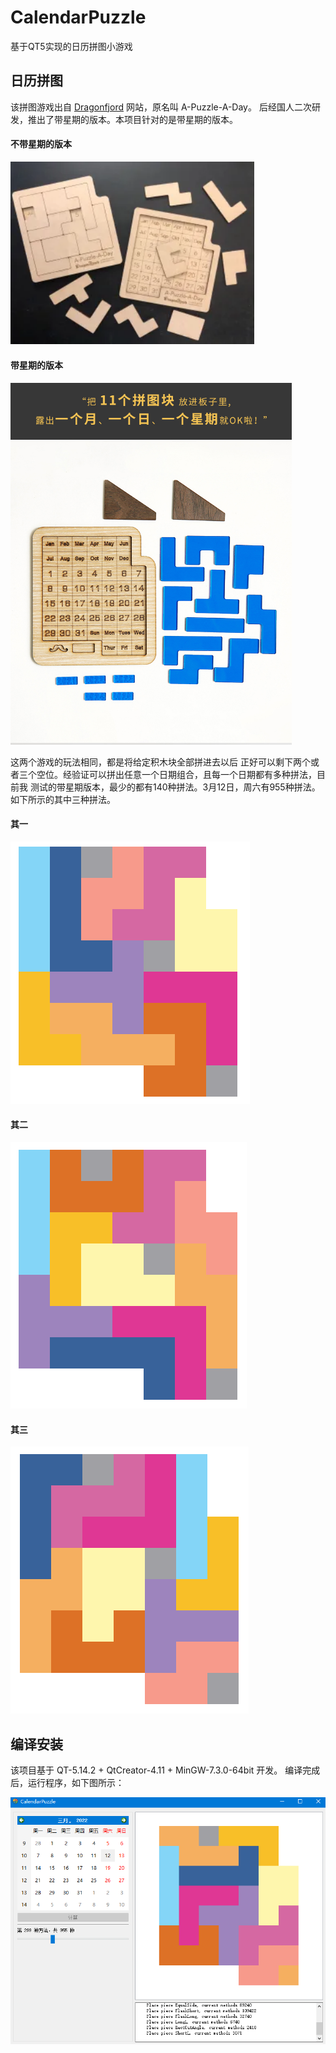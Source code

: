 # CalendarPuzzle

基于QT5实现的日历拼图小游戏 

## 日历拼图  

该拼图游戏出自 [Dragonfjord](https://www.dragonfjord.com) 网站，原名叫 A-Puzzle-A-Day。
后经国人二次研发，推出了带星期的版本。本项目针对的是带星期的版本。

#### 不带星期的版本
<img src="./resource/puzzle-month-day.jpg" style="zoom:130%"/>   

#### 带星期的版本
<img src="./resource/puzzle-month-day-week.jpg" style="zoom:60%" />  

这两个游戏的玩法相同，都是将给定积木块全部拼进去以后
正好可以剩下两个或者三个空位。经验证可以拼出任意一个日期组合，且每一个日期都有多种拼法，目前我
测试的带星期版本，最少的都有140种拼法。3月12日，周六有955种拼法。如下所示的其中三种拼法。

#### 其一
<img src="./resource/method-1.png">

#### 其二
<img src="./resource/method-2.png">

#### 其三
<img src="./resource/method-3.png">


## 编译安装

该项目基于 QT-5.14.2 + QtCreator-4.11 + MinGW-7.3.0-64bit 开发。
编译完成后，运行程序，如下图所示：

<img src="./resource/screenshot.png">